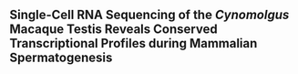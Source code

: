 ## Single-Cell RNA Sequencing of the *Cynomolgus* Macaque Testis Reveals Conserved Transcriptional Profiles during Mammalian Spermatogenesis

